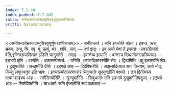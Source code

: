 ```yaml
---
index: 7.2.49
index_padded: 7.2.049
sutra: सनीवन्तर्धभ्रस्जदम्भुश्रिस्वृयूर्णुभरज्ञपिसनाम्
vritti: balamanorama

---
```

<<सनीवन्तर्धभ्रस्जदम्भुश्रिस्वृयूर्णुभरज्ञपिसनाम्>> - सनीवन्तर्ध । सनि इवन्तेति च्छेतः । इवन्त, ऋध, भ्रस्ज, दन्भु, श्रि, स्वृ, यु, ऊर्णु, भर , ज्ञपि , सन्,  —  एषां द्वन्द्वः । इव् अन्ते येषां ते इवन्ताः ।स्वरती॑त्यतो वेति,इण्निष्ठाया॑मित्यत इडिति चानुवर्तते । तदाह  —  इवन्तेब्य इत्यादि । वन्तस्य दिव्धातोरुदाहरिष्यन्नाह —  इडभावे इति । वस्येति । वकारस्येत्यर्थः । यणिति ।कारादिकारस्ये॑ति शेषः । द्वित्वमिति ।द्यु इत्यस्ये॑ति शेषः । दुद्यूषतीति ।अज्झने॑ति दीर्घः । इट्पक्षे आह — दिदेविषतीति । अझलादित्वान्न सनः कित्त्वम्, अतो नोठ्, किन्तु लघूपधगुण इति भावः । इवन्तस्योदाहरणान्तरं सिवुधातोः सुस्यूषतीति वक्ष्यते । तत्र द्वितीयस्य षत्वमाशङ्क्य आह —  स्तौतिण्योरिति । सुस्युषतीति । सिवुधातोः सनि इडभावे दुद्यूषतीतिवद्रूपम् । इट्पक्षे आह  —  सिसेविषतीति । ऋध्धातोः सनि ईत्र्सतीति रूपं वक्ष्यन्नाह — 